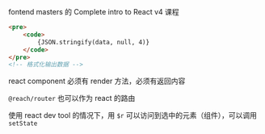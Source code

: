 fontend masters 的 Complete intro to React v4 课程

```html
<pre>
	<code>
		{JSON.stringify(data, null, 4)}
	</code>
</pre>
<!-- 格式化输出数据 -->
```

react component 必须有 render 方法，必须有返回内容

`@reach/router` 也可以作为 react 的路由

使用 react dev tool 的情况下，用 `$r` 可以访问到选中的元素（组件），可以调用 `setState` 

